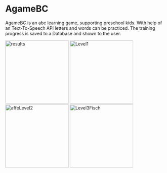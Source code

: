 # AgameBC

AgameBC is an abc learning game, supporting preschool kids. With help of an Text-To-Speech API letters and words can be practiced. The training progress is saved to a Database and shown to the user.


<img src="https://user-images.githubusercontent.com/95278041/155284517-275a70b3-e50b-4588-8cfe-340e85519355.png" alt="results" width="200"/>

<img src="https://user-images.githubusercontent.com/95278041/155285408-6230a304-b69b-4619-a987-c1b5c967dabe.png" alt="Level1" width="200"/>

<img src="https://user-images.githubusercontent.com/95278041/155286300-e5766c7e-5d91-4a0b-8a8e-e092039635f0.png" alt="affeLevel2" width="200"/>

<img src="https://user-images.githubusercontent.com/95278041/155285418-afda0af9-5639-4d3d-9576-743de5978f8f.png" alt="Level3Fisch" width="200"/>
